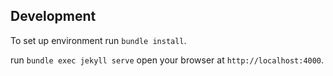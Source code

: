 ## Development

To set up environment run `bundle install`.

run `bundle exec jekyll serve`
open your browser at `http://localhost:4000`.
